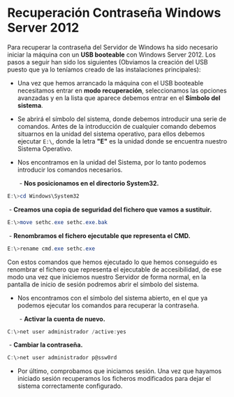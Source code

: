 # Recuperación Contraseña Windows Server 2012

Para recuperar la contraseña del Servidor de Windows ha sido necesario iniciar la máquina con un **USB booteable** con Windows Server 2012. Los pasos a seguir han sido los siguientes (Obviamos la creación del USB puesto que ya lo teníamos creado de las instalaciones principales): 

- Una vez que hemos arrancado la máquina con el USB booteable necesitamos entrar en **modo recuperación**, seleccionamos las opciones avanzadas y en la lista que aparece debemos entrar en el **Símbolo del sistema**.

- Se abrirá el símbolo del sistema, donde debemos introducir una serie de comandos. Antes de la introducción de cualquier comando debemos situarnos en la unidad del sistema operativo, para ellos debemos ejecutar `E:\`, donde la letra **"E"** es la unidad donde se encuentra nuestro Sistema Operativo.

- Nos encontramos en la unidad del Sistema, por lo tanto podemos introducir los comandos necesarios.

  ​	- **Nos posicionamos en el directorio System32.**

````powershell
E:\>cd Windows\System32
````

​			- **Creamos una copia de seguridad del fichero que vamos a sustituir.**

````powershell
E:\>move sethc.exe sethc.exe.bak
````

​			- **Renombramos el fichero ejecutable que representa el CMD.**

````powershell
E:\>rename cmd.exe sethc.exe
````

Con estos comandos que hemos ejecutado lo que hemos conseguido es renombrar el fichero que representa el ejecutable de accesibilidad, de ese modo una vez que iniciemos nuestro Servidor de forma normal, en la pantalla de inicio de sesión podremos abrir el símbolo del sistema.

- Nos encontramos con el símbolo del sistema abierto, en el que ya podemos ejecutar los comandos para recuperar la contraseña.

  ​	- **Activar la cuenta de nuevo.**

````powershell
C:\>net user administrador /active:yes
````

​			- **Cambiar la contraseña.**

````powershell
C:\>net user administrador p@ssw0rd
````

- Por último, comprobamos que iniciamos sesión. Una vez que hayamos iniciado sesión recuperamos los ficheros modificados para dejar el sistema correctamente configurado.

